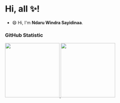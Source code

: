 # Hi, all ✨! 

- 😄 Hi, I'm **Ndaru Windra Sayidinaa**.

<!--**NdaruWindra/NdaruWindra** is a ✨ _special_ ✨ repository because its `README.md` (this file) appears on your GitHub profile.

Here are some ideas to get you started:

- 🔭 I’m currently working on ...
- 🌱 I’m currently learning ...
- 👯 I’m looking to collaborate on ...
- 🤔 I’m looking for help with ...
- 💬 Ask me about ...
- 📫 How to reach me: ...
- 😄 Pronouns: ...
- ⚡ Fun fact: ...
-->

### GitHub Statistic
<p align="left">
<a href="https://github.com/NdaruWindra">
  <img height="180em" src="https://github-readme-stats-eight-theta.vercel.app/api?username=NdaruWindra&show_icons=true&theme=algolia&include_all_commits=true&count_private=true"/>
  <img height="180em" src="https://github-readme-stats-eight-theta.vercel.app/api/top-langs/?username=NdaruWindra&layout=compact&langs_count=8&theme=algolia"/>
</a>
</p>
